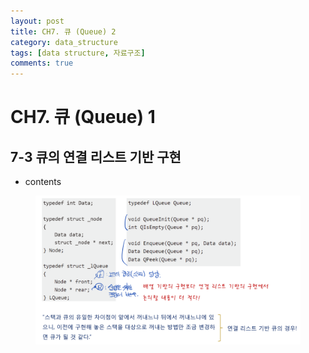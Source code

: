 ```yaml
---
layout: post
title: CH7. 큐 (Queue) 2
category: data_structure
tags: [data structure, 자료구조]
comments: true
---
```


# CH7. 큐 (Queue) 1

## 7-3 큐의 연결 리스트 기반 구현
- contents

<center>
<figure>
<img src="/assets/post_img/data_structure/2019-06-03-data_structure/fig1.PNG" alt="views">
<figcaption> </figcaption>
</figure>
</center>
